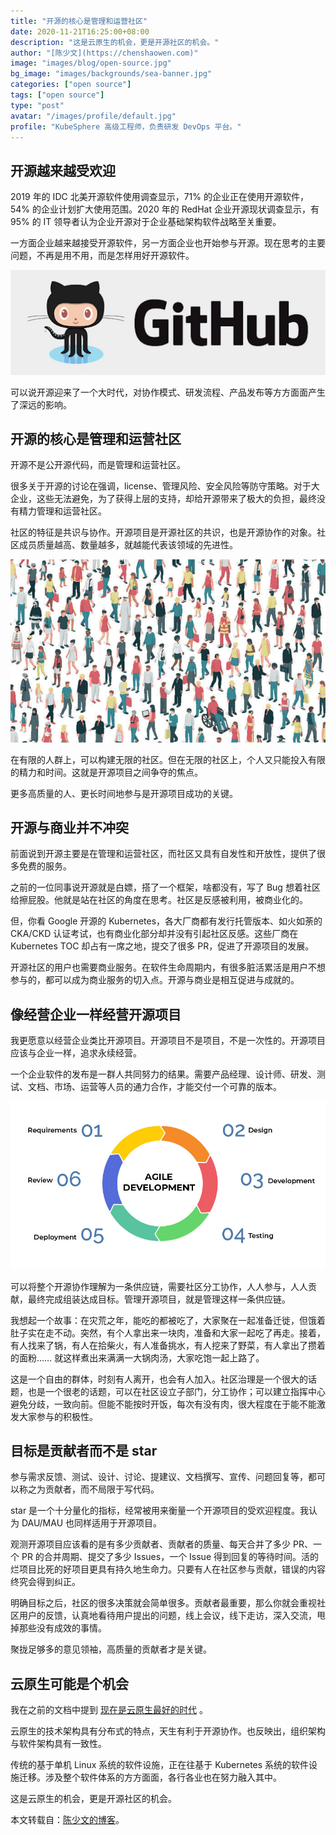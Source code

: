 ```yaml
---
title: "开源的核心是管理和运营社区"
date: 2020-11-21T16:25:00+08:00
description: "这是云原生的机会，更是开源社区的机会。"
author: "[陈少文](https://chenshaowen.com)"
image: "images/blog/open-source.jpg"
bg_image: "images/backgrounds/sea-banner.jpg"
categories: ["open source"]
tags: ["open source"]
type: "post"
avatar: "/images/profile/default.jpg"
profile: "KubeSphere 高级工程师，负责研发 DevOps 平台。"
---
```


## 开源越来越受欢迎

2019 年的 IDC 北美开源软件使用调查显示，71% 的企业正在使用开源软件，54% 的企业计划扩大使用范围。2020 年的 RedHat 企业开源现状调查显示，有 95% 的 IT 领导者认为企业开源对于企业基础架构软件战略至关重要。

一方面企业越来越接受开源软件，另一方面企业也开始参与开源。现在思考的主要问题，不再是用不用，而是怎样用好开源软件。

![img](0081Kckwly1gkx73pd8h5j30e804q3yg.jpg)

可以说开源迎来了一个大时代，对协作模式、研发流程、产品发布等方方面面产生了深远的影响。

## 开源的核心是管理和运营社区

开源不是公开源代码，而是管理和运营社区。

很多关于开源的讨论在强调，license、管理风险、安全风险等防守策略。对于大企业，这些无法避免，为了获得上层的支持，却给开源带来了极大的负担，最终没有精力管理和运营社区。

社区的特征是共识与协作。开源项目是开源社区的共识，也是开源协作的对象。社区成员质量越高、数量越多，就越能代表该领域的先进性。

![img](0081Kckwly1gkx73poai9j30j60b4abp.jpg)

在有限的人群上，可以构建无限的社区。但在无限的社区上，个人又只能投入有限的精力和时间。这就是开源项目之间争夺的焦点。

更多高质量的人、更长时间地参与是开源项目成功的关键。

## 开源与商业并不冲突

前面说到开源主要是在管理和运营社区，而社区又具有自发性和开放性，提供了很多免费的服务。

之前的一位同事说开源就是白嫖，搭了一个框架，啥都没有，写了 Bug 想着社区给擦屁股。他就是站在社区的角度在思考。社区是反感被利用，被商业化的。

但，你看 Google 开源的 Kubernetes，各大厂商都有发行托管版本、如火如荼的 CKA/CKD 认证考试，也有商业化部分却并没有引起社区反感。这些厂商在 Kubernetes TOC 却占有一席之地，提交了很多 PR，促进了开源项目的发展。

开源社区的用户也需要商业服务。在软件生命周期内，有很多脏活累活是用户不想参与的，都可以成为商业服务的切入点。开源与商业是相互促进与成就的。

## 像经营企业一样经营开源项目

我更愿意以经营企业类比开源项目。开源项目不是项目，不是一次性的。开源项目应该与企业一样，追求永续经营。

一个企业软件的发布是一群人共同努力的结果。需要产品经理、设计师、研发、测试、文档、市场、运营等人员的通力合作，才能交付一个可靠的版本。

![img](0081Kckwly1gkx73q6rr1j30nj0cj74c.jpg)

可以将整个开源协作理解为一条供应链，需要社区分工协作，人人参与，人人贡献，最终完成组装达成目标。管理开源项目，就是管理这样一条供应链。

我想起一个故事：在灾荒之年，能吃的都被吃了，大家聚在一起准备迁徙，但饿着肚子实在走不动。突然，有个人拿出来一块肉，准备和大家一起吃了再走。接着，有人找来了锅，有人在拾柴火，有人准备挑水，有人挖来了野菜，有人拿出了攒着的面粉…… 就这样煮出来满满一大锅肉汤，大家吃饱一起上路了。

这是一个自由的群体，时刻有人离开，也会有人加入。社区治理是一个很大的话题，也是一个很老的话题，可以在社区设立子部门，分工协作；可以建立指挥中心避免分歧，一致向前。但能不能按时开饭，每次有没有肉，很大程度在于能不能激发大家参与的积极性。

## 目标是贡献者而不是 star

参与需求反馈、测试、设计、讨论、提建议、文档撰写、宣传、问题回复等，都可以称之为贡献者，而不局限于写代码。

star 是一个十分量化的指标，经常被用来衡量一个开源项目的受欢迎程度。我认为 DAU/MAU 也同样适用于开源项目。

观测开源项目应该看的是有多少贡献者、贡献者的质量、每天合并了多少 PR、一个 PR 的合并周期、提交了多少 Issues，一个 Issue 得到回复的等待时间。活的烂项目比死的好项目更具有持久地生命力。只要有人在社区参与贡献，错误的内容终究会得到纠正。

明确目标之后，社区的很多决策就会简单很多。贡献者最重要，那么你就会重视社区用户的反馈，认真地看待用户提出的问题，线上会议，线下走访，深入交流，甩掉那些没有成效的事情。

聚拢足够多的意见领袖，高质量的贡献者才是关键。

## 云原生可能是个机会

我在之前的文档中提到 [现在是云原生最好的时代](https://www.chenshaowen.com/blog/the-best-era-of-cloud-native.html) 。

云原生的技术架构具有分布式的特点，天生有利于开源协作。也反映出，组织架构与软件架构具有一致性。

传统的基于单机 Linux 系统的软件设施，正在往基于 Kubernetes 系统的软件设施迁移。涉及整个软件体系的方方面面，各行各业也在努力融入其中。

这是云原生的机会，更是开源社区的机会。

本文转载自：[陈少文的博客](https://www.chenshaowen.com/blog/the-core-of-open-source-is-community.html)。